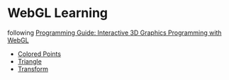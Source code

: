 # WebGL Learning

following [Programming Guide: Interactive 3D Graphics Programming with WebGL](https://www.amazon.com/WebGL-Programming-Guide-Interactive-Graphics/dp/0321902920)


- [Colored Points](./1_ColoredPoints)
- [Triangle](./2_Triangle)
- [Transform](./3_Transform)
